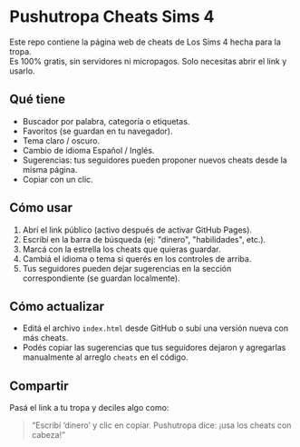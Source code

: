 # Pushutropa Cheats Sims 4

Este repo contiene la página web de cheats de Los Sims 4 hecha para la tropa.  
Es 100% gratis, sin servidores ni micropagos. Solo necesitas abrir el link y usarlo.

## Qué tiene
- Buscador por palabra, categoría o etiquetas.  
- Favoritos (se guardan en tu navegador).  
- Tema claro / oscuro.  
- Cambio de idioma Español / Inglés.  
- Sugerencias: tus seguidores pueden proponer nuevos cheats desde la misma página.  
- Copiar con un clic.

## Cómo usar
1. Abrí el link público (activo después de activar GitHub Pages).  
2. Escribí en la barra de búsqueda (ej: "dinero", "habilidades", etc.).  
3. Marcá con la estrella los cheats que quieras guardar.  
4. Cambiá el idioma o tema si querés en los controles de arriba.  
5. Tus seguidores pueden dejar sugerencias en la sección correspondiente (se guardan localmente).

## Cómo actualizar
- Editá el archivo `index.html` desde GitHub o subí una versión nueva con más cheats.  
- Podés copiar las sugerencias que tus seguidores dejaron y agregarlas manualmente al arreglo `cheats` en el código.

## Compartir
Pasá el link a tu tropa y deciles algo como:  
> “Escribí ‘dinero’ y clic en copiar. Pushutropa dice: ¡usa los cheats con cabeza!”
